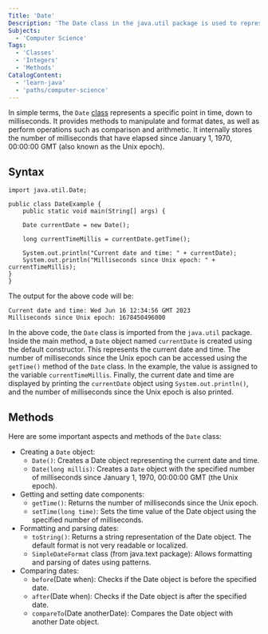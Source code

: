 ```yaml
---
Title: 'Date'
Description: 'The Date class in the java.util package is used to represent dates and times in Java'
Subjects:
  - 'Computer Science'
Tags:
  - 'Classes'
  - 'Integers'
  - 'Methods'
CatalogContent:
  - 'learn-java'
  - 'paths/computer-science'
---
```


In simple terms, the `Date` [class](https://www.codecademy.com/learn/learn-java-classes-and-methods) represents a specific point in time, down to milliseconds. It provides methods to manipulate and format dates, as well as perform operations such as comparison and arithmetic. It internally stores the number of milliseconds that have elapsed since January 1, 1970, 00:00:00 GMT (also known as the Unix epoch).

## Syntax

```pseudo
import java.util.Date;

public class DateExample {
    public static void main(String[] args) {

    Date currentDate = new Date();

    long currentTimeMillis = currentDate.getTime();

    System.out.println("Current date and time: " + currentDate);
    System.out.println("Milliseconds since Unix epoch: " + currentTimeMillis);
}
}
```

The output for the above code will be:

```shell
Current date and time: Wed Jun 16 12:34:56 GMT 2023
Milliseconds since Unix epoch: 1678450496000
```

In the above code, the `Date` class is imported from the `java.util` package. Inside the main method, a `Date` object named `currentDate` is created using the default constructor. This represents the current date and time. The number of milliseconds since the Unix epoch can be accessed using the `getTime()` method of the `Date` class. In the example, the value is assigned to the variable `currentTimeMillis`. Finally, the current date and time are displayed by printing the `currentDate` object using `System.out.println()`, and the number of milliseconds since the Unix epoch is also printed.

## Methods

Here are some important aspects and methods of the `Date` class:

- Creating a `Date` object:
  - `Date()`: Creates a Date object representing the current date and time.
  - `Date(long millis)`: Creates a `Date` object with the specified number of milliseconds since January 1, 1970, 00:00:00 GMT (the Unix epoch).
- Getting and setting date components:
  - `getTime()`: Returns the number of milliseconds since the Unix epoch.
  - `setTime(long time)`: Sets the time value of the Date object using the specified number of milliseconds.
- Formatting and parsing dates:
  - `toString()`: Returns a string representation of the Date object. The default format is not very readable or localized.
  - `SimpleDateFormat` class (from java.text package): Allows formatting and parsing of dates using patterns.
- Comparing dates:
  - `before`(Date when): Checks if the Date object is before the specified date.
  - `after`(Date when): Checks if the Date object is after the specified date.
  - `compareTo`(Date anotherDate): Compares the Date object with another Date object.
